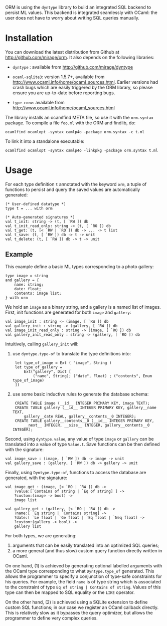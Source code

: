 ORM is using the `dyntype` library to build an integrated SQL backend to persist ML values. This backend is integrated seamlessly with OCaml: the user does not have to worry about writing SQL queries manually.

Installation
============

You can download the latest distribution from Github at <http://github.com/mirage/orm>.  It also depends on the following libraries:

* `dyntype` : available from <http://github.com/mirage/dyntype>

* `ocaml-sqlite3`: version 1.5.7+, available from <http://www.ocaml.info/home/ocaml_sources.html>. Earlier versions had crash bugs which are easily triggered by the ORM library, so please ensure you are up-to-date before reporting bugs.

* `type-conv`: available from <http://www.ocaml.info/home/ocaml_sources.html>

The library installs an ocamlfind META file, so use it with the `orm.syntax` package.  To compile a file `foo.ml` with the ORM and findlib, do:

    ocamlfind ocamlopt -syntax camlp4o -package orm.syntax -c t.ml

To link it into a standalone executable:

    ocamlfind ocamlopt -syntax camlp4o -linkpkg -package orm.syntax t.ml

Usage
=====

For each type definition `t` annotated with the keyword `orm`, a tuple of functions to persist and query the saved values are automatically generated:

    (* User-defined datatype *)
    type t = ... with orm

    (* Auto-generated signatures *)
    val t_init: string -> (t, [ `RW ]) db
    val t_init_read_only: string -> (t, [ `RO ]) db
    val t_get: (t, [< `RW | `RO ]) db -> ... -> t list
    val t_save: (t, [ `RW ]) db -> t -> unit
    val t_delete: (t, [ `RW ]) db -> t -> unit

Example
-------

This example define a basic ML types corresponding to a photo gallery:

    type image = string
    and gallery = {
        name: string;
        date: float;
        contents: image list;
    } with orm

We hold an `image` as a binary string, and a gallery is a named list of images. First, init functions are generated for both `image` and `gallery`:

    val image_init : string -> (image, [ `RW ]) db
    val gallery_init : string -> (gallery, [ `RW ]) db
    val image_init_read_only : string -> (image, [ `RO ]) db
    val gallery_init_read_only : string -> (gallery, [ `RO ]) db

Intuitively, calling `gallery_init` will:

1. use `dyntype.type-of` to translate the type definitions into:

        let type_of_image = Ext ( "image", String )
        let type_of_gallery =
            Ext("gallery", Dict [ 
                ("name", String); ("date", Float) ; ("contents", Enum type_of_image)
        ])

2. use some basic inductive rules to generate the database schema:

        CREATE TABLE image (__id__ INTEGER PRIMARY KEY, image TEXT);
        CREATE TABLE gallery (__id__ INTEGER PRIMARY KEY, gallery__name TEXT, 
            gallery__date REAL, gallery__contents__0 INTEGER);
        CREATE TABLE gallery__contents__0 (__id__ INTEGER PRIMARY KEY,  
            __next__ INTEGER, __size__ INTEGER, gallery__contents__0 INTEGER);

Second, using `dyntype.value`, any value of type `image` or `gallery` can be translated into a value of type `Value.t`. Save functions can be then defined with the signature:

    val image_save : (image, [ `RW ]) db -> image -> unit
    val gallery_save : (gallery, [ 'RW ]) db -> gallery -> unit

Finally, using `Dyntype.type-of`, functions to access the database are generated, with the signature:

    val image_get : (image, [< `RO | `RW ]) db ->
        ?value:[`Contains of string | `Eq of string] ] ->
        ?custom:(image -> bool) ->
        image list

    val gallery_get : (gallery, [< `RO | `RW ]) db ->
        ?name:[ `Eq string | `Contains string] ->
        ?date:[ `Le float | `Ge float | `Eq float | `Neq float] ->
        ?custom:(gallery -> bool) ->
        gallery list

For both types, we are generating:

1. arguments that can be easily translated into an optimized SQL queries;
2. a more general (and thus slow) custom query function directly written in OCaml.

On one hand, (1) is achieved by generating optional labelled arguments with the OCaml type corresponding to what `Dyntype.type_of` generated. This allows the programmer to specify a conjunction of type-safe constraints for his queries. For example, the field `name` is of type string which is associated to the constraint of type `Eq of string | Contains of string`. Values of this type can then be mapped to SQL equality or the `LIKE` operator.

On the other hand, (2) is achieved using a SQLite extension to define custom SQL functions; in our case we register an OCaml callback directly. This is relatively slow as it bypasses the query optimizer, but allows the programmer to define very complex queries.
